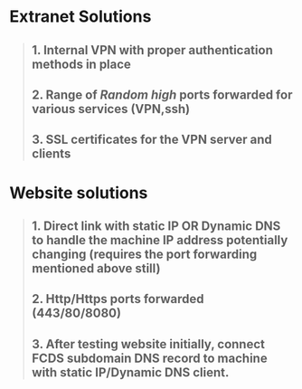 # Extranet Solutions
>## 1. Internal VPN with proper authentication methods in place
>## 2. Range of *Random high* ports forwarded for various services (VPN,ssh)
>## 3. SSL certificates for the VPN server and clients 

# Website solutions
>## 1.  Direct link with static IP OR Dynamic DNS to handle the machine IP address potentially changing (requires the port forwarding mentioned above still)
>## 2. Http/Https ports forwarded (443/80/8080) 
>## 3. After testing website initially, connect FCDS subdomain DNS record to machine with static IP/Dynamic DNS client.